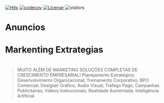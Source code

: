[![Hits](https://hits.seeyoufarm.com/api/count/incr/badge.svg?url=https%3A%2F%2Fgithub.com%2Fdevcleverton&count_bg=%2379C83D&title_bg=%23555555&icon=fastify.svg&icon_color=%23E7E7E7&title=hits&edge_flat=false)](https://hits.seeyoufarm.com)
[![codecov](https://codecov.io/gh/peaceiris/actions-pixela/branch/main/graph/badge.svg)](https://codecov.io/gh/peaceiris/actions-pixela)
[![License](https://img.shields.io/:license-mit-blue.svg?style=flat)](https://opensource.org/licenses/MIT)
![visitors](https://visitor-badge.laobi.icu/badge?page_id=devcleverton.visitor-badge)


# Anuncios
# Markenting Extrategias 
# 

> MUITO ALÉM DE MARKETING SOLUÇÕES COMPLETAS DE CRESCIMENTO EMPRESARIAL! Planejamento Estratégico;  Desenvolvimento Organizacional;  Treinamento Corporativo;  BPO Comercial;  Designer Gráfico;  Áudio Visual;  Tráfego Pago;  Campanhas Publicitárias;  Vídeos Instrucionais;  Realidade Aumentada;  Inteligência Artificial. 
